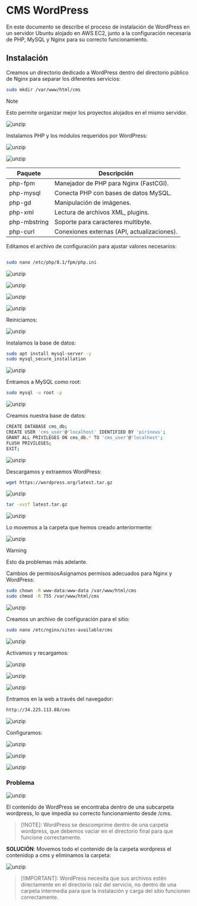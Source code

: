 # CMS WordPress
En este documento se describe el proceso de instalación de WordPress en un servidor Ubuntu alojado en AWS EC2, junto a la configuración necesaria de PHP, MySQL y Nginx para su correcto funcionamiento.

## Instalación

Creamos un directorio dedicado a WordPress dentro del directorio público de Nginx para separar los diferentes servicios:
 ```bash
sudo mkdir /var/www/html/cms
```
> [!NOTE] 
>Esto permite organizar mejor los proyectos alojados en el mismo servidor.

![unzip](./imagenes/2/mkdir.png)


Instalamos PHP y los módulos requeridos por WordPress:

![unzip](./imagenes/2/UPDATE.png)

![unzip](./imagenes/2/PHP.png)


| Paquete       | Descripción                                      |
|--------------|--------------------------------------------------|
| php-fpm      | Manejador de PHP para Nginx (FastCGI).          |
| php-mysql    | Conecta PHP con bases de datos MySQL.           |
| php-gd       | Manipulación de imágenes.                       |
| php-xml      | Lectura de archivos XML, plugins.               |
| php-mbstring | Soporte para caracteres multibyte.              |
| php-curl     | Conexiones externas (API, actualizaciones).     |


Editamos el archivo de configuración para ajustar valores necesarios:
 ```bash

sudo nano /etc/php/8.1/fpm/php.ini
```

![unzip](./imagenes/2/max.png)

![unzip](./imagenes/2/max2.png)

![unzip](./imagenes/2/max3.png)

![unzip](./imagenes/2/max4.png)

Reiniciamos:

![unzip](./imagenes/2/max5.png)

Instalamos la base de datos:

```bash
sudo apt install mysql-server -y
sudo mysql_secure_installation
```

![unzip](./imagenes/2/my.png)


Entramos a MySQL como root:
```bash
sudo mysql -u root -p
```
![unzip](./imagenes/2/root.png)

Creamos nuestra base de datos:

```bash
CREATE DATABASE cms_db;
CREATE USER 'cms_user'@'localhost' IDENTIFIED BY 'pirineus';
GRANT ALL PRIVILEGES ON cms_db.* TO 'cms_user'@'localhost';
FLUSH PRIVILEGES;
EXIT;
```

![unzip](./imagenes/2/data.png)

Descargamos y extraemos WordPress:

```bash
wget https://wordpress.org/latest.tar.gz
```
![unzip](./imagenes/2/get.png)

```bash
tar -xvzf latest.tar.gz
```
![unzip](./imagenes/2/tar.png)

Lo movemos a la carpeta que hemos creado anteriormente:

![unzip](./imagenes/2/mv.png)

> [!WARNING]
> Esto da problemas más adelante.


Cambios de permisosAsignamos permisos adecuados para Nginx y WordPress:

```bash
sudo chown -R www-data:www-data /var/www/html/cms
sudo chmod -R 755 /var/www/html/cms
```
![unzip](./imagenes/2/ch.png)


Creamos un archivo de configuración para el sitio:
```bash
sudo nano /etc/nginx/sites-available/cms
```

![unzip](./imagenes/2/ng.png)

Activamos y recargamos:

![unzip](./imagenes/2/2.png)

![unzip](./imagenes/2/3.png)

![unzip](./imagenes/2/1.png)

Entramos en la web a través del navegador: 
```bash
http://34.225.113.88/cms
```

![unzip](./imagenes/2/4.png)

Configuramos:

![unzip](./imagenes/2/5png)

![unzip](./imagenes/2/6.png)

![unzip](./imagenes/2/7.png)



### Problema 

![unzip](./imagenes/2/not.png)

El contenido de WordPress se encontraba dentro de una subcarpeta wordpress, lo que impedía su correcto funcionamiento desde /cms.

>[!NOTE]: 
>WordPress se descomprime dentro de una carpeta wordpress, que debemos vaciar en el directorio final para que funcione correctamente.

**SOLUCIÓN**:
Movemos todo el contenido de la carpeta wordpress el contenidop a cms y eliminamos la carpeta:

![unzip](./imagenes/2/solu.png)

>[!IMPORTANT]: 
>WordPress necesita que sus archivos estén directamente en el directorio raíz del servicio, no dentro de una carpeta intermedia para que la instalación y carga del sitio funcionen correctamente.











